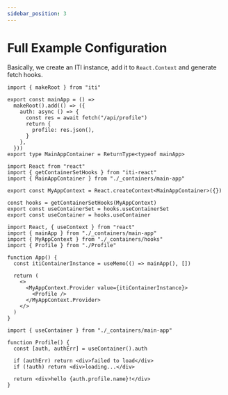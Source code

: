 ```yaml
---
sidebar_position: 3
---
```


# Full Example Configuration

Basically, we create an ITI instance, add it to `React.Context` and generate fetch hooks.

```tsx title="./src/_containers/main-app"
import { makeRoot } from "iti"

export const mainApp = () =>
  makeRoot().add(() => ({
    auth: async () => {
      const res = await fetch("/api/profile")
      return {
        profile: res.json(),
      }
    },
  }))
export type MainAppContainer = ReturnType<typeof mainApp>
```

```tsx title="./src/_containers/hooks"
import React from "react"
import { getContainerSetHooks } from "iti-react"
import { MainAppContainer } from "./_containers/main-app"

export const MyAppContext = React.createContext<MainAppContainer>({})

const hooks = getContainerSetHooks(MyAppContext)
export const useContainerSet = hooks.useContainerSet
export const useContainer = hooks.useContainer
```

```tsx title="./src/App.tsx"
import React, { useContext } from "react"
import { mainApp } from "./_containers/main-app"
import { MyAppContext } from "./_containers/hooks"
import { Profile } from "./Profile"

function App() {
  const itiContainerInstance = useMemo(() => mainApp(), [])

  return (
    <>
      <MyAppContext.Provider value={itiContainerInstance}>
        <Profile />
      </MyAppContext.Provider>
    </>
  )
}
```

```tsx title="./src/Profile.tsx"
import { useContainer } from "./_containers/main-app"

function Profile() {
  const [auth, authErr] = useContainer().auth

  if (authErr) return <div>failed to load</div>
  if (!auth) return <div>loading...</div>

  return <div>hello {auth.profile.name}!</div>
}
```
